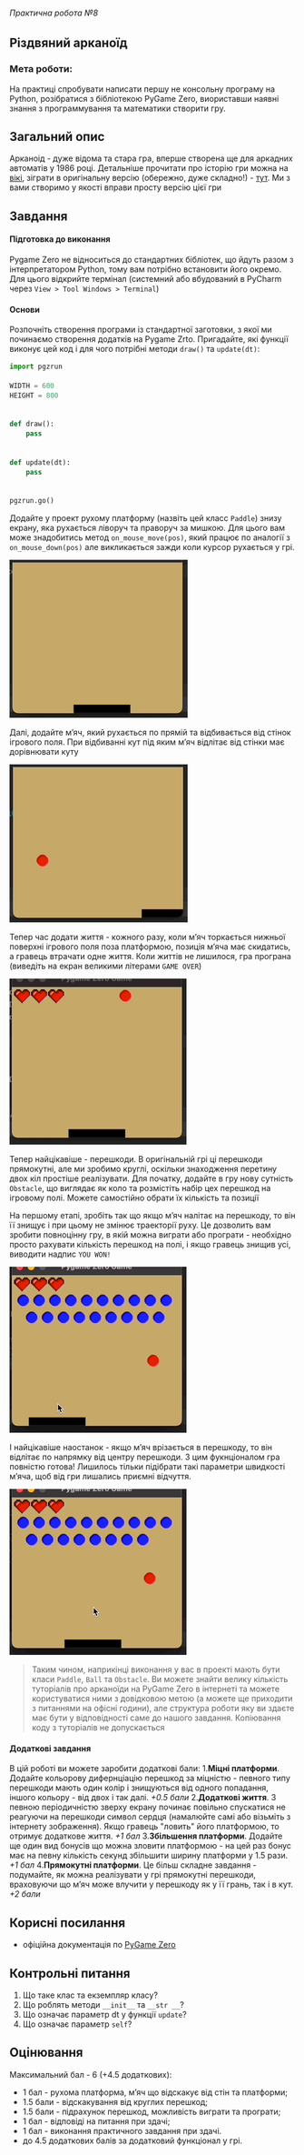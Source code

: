 ###### Практична робота №8
## Різдвяний арканоїд

### Мета роботи:
На практиці спробувати написати першу не консольну програму на Python, розібратися з бібліотекою PyGame Zero, виориставши наявні знання з программування та математики створити гру.

## Загальний опис
Арканоід - дуже відома та стара гра, вперше створена ще для аркадних автоматів у 1986 році. Детальніше прочитати про історію гри можна на [вікі](https://en.wikipedia.org/wiki/Arkanoid), зіграти в оригінальну версію (обережно, дуже складно!) - [тут](https://www.free80sarcade.com/arkanoid.php). Ми з вами створимо у якості вправи просту версію цієї гри

## Завдання

#### Підготовка до виконання

Pygame Zero не відноситься до стандартних бібліотек, що йдуть разом з інтерпретатором Python, тому вам потрібно встановити його окремо. Для цього відкрийте термінал (системний або вбудований в PyCharm через `View > Tool Windows > Terminal`)


#### Основи

Розпочніть створення програми із стандартної заготовки, з якої ми починаємо створення додатків на Pygame Zrto. Пригадайте, які функції виконує цей код і для чого потрібні методи `draw()` та `update(dt)`:

```Python
import pgzrun

WIDTH = 600
HEIGHT = 800


def draw():
    pass


def update(dt):
    pass


pgzrun.go()
```

Додайте у проект рухому платформу (назвіть цей класс `Paddle`) знизу екрану, яка рухається ліворуч та праворуч за мишкою. Для цього вам може знадобитись метод `on_mouse_move(pos)`, який працює по аналогії з `on_mouse_down(pos)` але викликається зажди коли курсор рухається у грі.

![](res/arcanoid_1.gif)

Далі, додайте мʼяч, який рухається по прямій та відбивається від стінок ігрового поля. При відбиванні кут під яким мʼяч відлітає від стінки має дорівнювати куту

![](res/arcanoid_2.gif)

Тепер час додати життя - кожного разу, коли мʼяч торкається нижньої поверхні ігрового поля поза платформою, позиція мʼяча має скидатись, а гравець втрачати одне життя. Коли життів не лишилося, гра програна (виведіть на екран великими літерами `GAME OVER`)

![](res/arcanoid_3.gif)


Тепер найцікавіше - перешкоди. В оригінальній грі ці перешкоди прямокутні, але ми зробимо круглі, оскільки знаходження перетину двох кіл простіше реалізувати. Для початку, додайте в гру нову сутність `Obstacle`, що виглядає як коло та розмістіть набір цех перешкод на ігровому полі. Можете самостійно обрати їх кількість та позиції

На першому етапі, зробіть так що якщо мʼяч налітає на перешкоду, то він її знищує і при цьому не змінює траекторії руху. Це дозволить вам зробити повноцінну гру, в якій можна виграти або програти - необхідно просто рахувати кількість перешкод на полі, і якщо гравець знищив усі, виводити надпис `YOU WON!`

![](res/arcanoid_4.gif)

І найцікавіше наостанок - якщо мʼяч врізається в перешкоду, то він відлітає по напрямку від центру перешкоди. З цим фукнціоналом гра повністю готова! Лишилось тільки підібрати такі параметри швидкості мʼяча, щоб від гри лишались приємні відчуття.

![](res/arcanoid_5.gif)


> Таким чином, наприкінці виконання у вас в проекті мають бути класи `Paddle`, `Ball` та `Obstacle`. Ви можете знайти велику кількість туторіалів про арканоїди на PyGame Zero в інтернеті та можете користуватися ними з довідковою метою (а можете ще приходити з питаннями на офісні години), але структура роботи яку ви здаєте має бути у відповідності саме до нашого завдання. Копіювання коду з туторіалів не допускається

#### Додаткові завдання

В цій роботі ви можете заробити додаткові бали:
1.**Міцні платформи**. Додайте кольорову дифернціацію перешкод за міцністю - певного типу перешкоди мають один колір і знищуються від одного попадання, іншого кольору - від двох і так далі. _+0.5 бали_
2.**Додаткові життя**. З певною періодичністю зверху екрану починає повільно спускатися не реагуючи на перешкоди символ сердця (намалюйте самі або візьміть з інтернету зображення). Якщо гравець "ловить" його платформою, то отримує додаткове життя. _+1 бал_
3.**Збільшення платформи**. Додайте ще один вид бонусів що можна зловити платформою - на цей раз бонус має на певну кількість секунд збільшити ширину платформи у 1.5 рази. _+1 бал_
4.**Прямокутні платформи**. Це більш складне завдання - подумайте, як можна реалізувати у грі прямокутні перешкоди, враховуючи що мʼяч може влучити у перешкоду як у її грань, так і в кут. _+2 бали_

## Корисні посилання
- офіційна документація по [PyGame Zero](https://pygame-zero.readthedocs.io/en/stable/introduction.html)

## Контрольні питання
1. Що таке клас та екземпляр класу?
2. Що роблять методи `__init__`  та `__str __`?
3. Що означає параметр dt у функції `update`?
4. Що означає параметр `self`?

## Оцінювання
Максимальний бал - 6 (+4.5 додаткових):
- 1 бал - рухома платформа, мʼяч що відскакує від стін та платформи;
- 1.5 бали - відскакування від круглих перешкод;
- 1.5 бали - підрахунок перешкод, можливість виграти та програти;
- 1 бал - відповіді на питання при здачі;
- 1 бал - виконання практичного завдання при здачі.
- до 4.5 додаткових балів за додатковий функціонал у грі.


